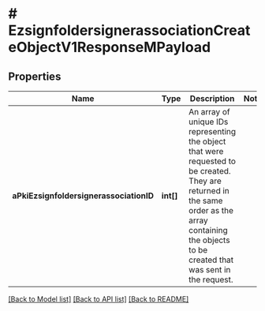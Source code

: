 # # EzsignfoldersignerassociationCreateObjectV1ResponseMPayload

## Properties

Name | Type | Description | Notes
------------ | ------------- | ------------- | -------------
**aPkiEzsignfoldersignerassociationID** | **int[]** | An array of unique IDs representing the object that were requested to be created.  They are returned in the same order as the array containing the objects to be created that was sent in the request. |

[[Back to Model list]](../../README.md#models) [[Back to API list]](../../README.md#endpoints) [[Back to README]](../../README.md)
